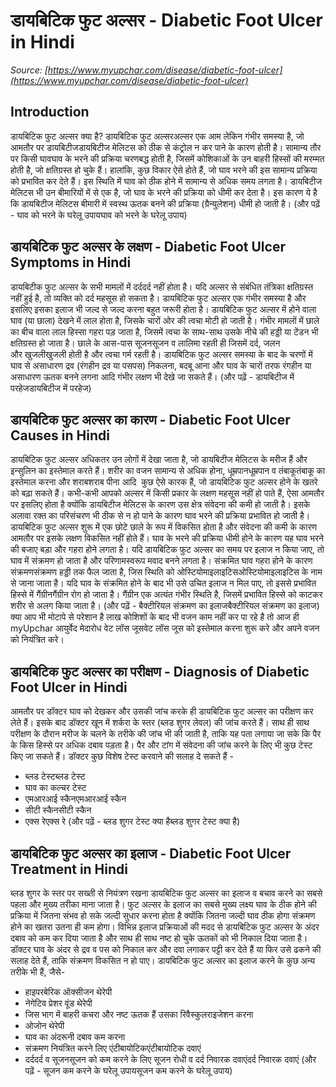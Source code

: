 # डायबिटिक फुट अल्सर - Diabetic Foot Ulcer in Hindi
_Source: [https://www.myupchar.com/disease/diabetic-foot-ulcer](https://www.myupchar.com/disease/diabetic-foot-ulcer)_

## Introduction
डायबिटिक फुट अल्सर क्या है?
डायबिटिक फुट अल्सरअल्सर एक आम लेकिन गंभीर समस्या है, जो आमतौर पर डायबिटीजडायबिटीज मेलिटस को ठीक से कंट्रोल न कर पाने के कारण होती है। सामान्य तौर पर किसी घावघाव के भरने की प्रक्रिया चरणबद्ध होती है, जिसमें कोशिकाओं के उन बाहरी हिस्सों की मरम्मत होती है, जो क्षतिग्रस्त हो चुके हैं। हालांकि, कुछ विकार ऐसे होते हैं, जो घाव भरने की इस सामान्य प्रक्रिया को प्रभावित कर देते हैं। इस स्थिति में घाव को ठीक होने में सामान्य से अधिक समय लगता है। डायबिटीज मेलिटस भी उन बीमारियों में से एक है, जो घाव के भरने की प्रक्रिया को धीमी कर देता है। इस कारण ये है कि डायबिटीज मेलिटस बीमारी में स्वस्थ ऊतक बनने की प्रक्रिया (ग्रैन्युलेशन) धीमी हो जाती है।
(और पढ़ें - घाव को भरने के घरेलू उपायघाव को भरने के घरेलू उपाय)

## डायबिटिक फुट अल्सर के लक्षण - Diabetic Foot Ulcer Symptoms in Hindi
डायबिटीक फुट अल्सर के सभी मामलों में दर्ददर्द नहीं होता है। यदि अल्सर से संबंधित तंत्रिका क्षतिग्रस्त नहीं हुई है, तो व्यक्ति को दर्द महसूस हो सकता है। डायबिटिक फुट अल्सर एक गंभीर समस्या है और इसलिए इसका इलाज भी जल्द से जल्द करना बहुत जरूरी होता है।
डायबिटिक फुट अल्सर में होने वाला घाव (या छाला) देखने में लाल होता है, जिसके चारों ओर की त्वचा मोटी हो जाती है। गंभीर मामलों में छाले का बीच वाला लाल हिस्सा गहरा पड़ जाता है, जिसमें त्वचा के साथ-साथ उसके नीचे की हड्डी या टेंडन भी क्षतिग्रस्त हो जाता है। छाले के आस-पास सूजनसूजन व लालिमा रहती ही जिसमें दर्द, जलन और खुजलीखुजली होती है और त्वचा गर्म रहती है। डायबिटिक फुट अल्सर समस्या के बाद के चरणों में घाव से असाधारण द्रव (रंगहीन द्रव या पसपस) निकलना, बदबू आना और घाव के चारों तरफ रंगहीन या असाधारण ऊतक बनने लगना आदि गंभीर लक्षण भी देखे जा सकते हैं।
(और पढ़ें - डायबिटीज में परहेजडायबिटीज में परहेज)

## डायबिटिक फुट अल्सर का कारण - Diabetic Foot Ulcer Causes in Hindi
डायबिटिक फुट अल्सर अधिकतर उन लोगों में देखा जाता है, जो डायबिटीज मेलिटस के मरीज हैं और इन्सुलिन का इस्तेमाल करते हैं। शरीर का वजन सामान्य से अधिक होना, धूम्रपानधूम्रपान व तंबाकूतंबाकू का इस्तेमाल करना और शराबशराब पीना आदि  कुछ ऐसे कारक हैं, जो डायबिटिक फुट अल्सर होने के खतरे को बढ़ा सकते हैं।
कभी-कभी आपको अल्सर में किसी प्रकार के लक्षण महसूस नहीं हो पाते हैं, ऐसा आमतौर पर इसलिए होता है क्योंकि डायबिटीज मेलिटस के कारण उस क्षेत्र संवेदना की कमी हो जाती है। इसके अलावा रक्त का परिसंचरण भी ठीक से न हो पाने के कारण घाव भरने की प्रक्रिया प्रभावित हो जाती है।
डायबिटिक फुट अल्सर शुरू में एक छोटे छाले के रूप में विकसित होता है और संवेदना की कमी के कारण आमतौर पर इसके लक्षण विकसित नहीं होते हैं। घाव के भरने की प्रक्रिया धीमी होने के कारण यह घाव भरने की बजाए बड़ा और गहरा होने लगता है। यदि डायबिटिक फुट अल्सर का समय पर इलाज न किया जाए, तो घाव में संक्रमण हो जाता है और परिणामस्वरूप मवाद बनने लगता है। संक्रमित घाव गहरा होने के कारण संक्रमणसंक्रमण हड्डी तक फैल जाता है, जिस स्थिति को ओस्टियोमाइलाइटिसओस्टियोमाइलाइटिस के नाम से जाना जाता है।
यदि घाव के संक्रमित होने के बाद भी उसे उचित इलाज न मिल पाए, तो इससे प्रभावित हिस्से में गैंग्रीनगैंग्रीन रोग हो जाता है। गैंग्रीन एक अत्यंत गंभीर स्थिति है, जिसमें प्रभावित हिस्से को काटकर शरीर से अलग किया जाता है।
(और पढ़ें - बैक्टीरियल संक्रमण का इलाजबैक्टीरियल संक्रमण का इलाज)
क्या आप भी मोटापे से परेशान है लाख कोशिशों के बाद भी वजन काम नहीं कर पा रहे है तो आज ही myUpchar आयुर्वेद मेदारोध वेट लॉस जूसवेट लॉस जूस को इस्तेमाल करना शुरू करे और अपने वजन को नियंत्रित करे।

## डायबिटिक फुट अल्सर का परीक्षण - Diagnosis of Diabetic Foot Ulcer in Hindi
आमतौर पर डॉक्टर घाव को देखकर और उसकी जांच करके ही डायबिटिक फुट अल्सर का परीक्षण कर लेते हैं। इसके बाद डॉक्टर खून में शर्करा के स्तर (ब्लड शुगर लेवल) की जांच करते हैं। साथ ही साथ परीक्षण के दौरान मरीज के चलने के तरीके की जांच भी की जाती है, ताकि यह पता लगाया जा सके कि पैर के किस हिस्से पर अधिक दबाव पड़ता है। पैर और टांग में संवेदना की जांच करने के लिए भी कुछ टेस्ट किए जा सकते हैं।
डॉक्टर कुछ विशेष टेस्ट करवाने की सलाह दे सकते हैं -
- ब्लड टेस्टब्लड टेस्ट
- घाव का कल्चर टेस्ट
- एमआरआई स्कैनएमआरआई स्कैन
- सीटी स्कैनसीटी स्कैन
- एक्स रेएक्स रे
(और पढ़ें - ब्लड शुगर टेस्ट क्या हैब्लड शुगर टेस्ट क्या है)

## डायबिटिक फुट अल्सर का इलाज - Diabetic Foot Ulcer Treatment in Hindi
ब्लड शुगर के स्तर पर सख्ती से नियंत्रण रखना डायबिटिक फुट अल्सर का इलाज व बचाव करने का सबसे पहला और मुख्य तरीका माना जाता है। फुट अल्सर के इलाज का सबसे मुख्य लक्ष्य घाव के ठीक होने की प्रक्रिया में जितना संभव हो सके जल्दी सुधार करना होता है क्योंकि जितना जल्दी घाव ठीक होगा संक्रमण होने का खतरा उतना ही कम होगा।
विभिन्न इलाज प्रक्रियाओं की मदद से डायबिटिक फुट अल्सर के अंदर दबाव को कम कर दिया जाता है और साथ ही साथ नष्ट हो चुके ऊतकों को भी निकाल दिया जाता है। डॉक्टर घाव के अंदर से द्रव व पस को निकाल कर और दवा लगाकर पट्टी कर देते हैं या फिर उसे ढकने की सलाह देते हैं, ताकि संक्रमण विकसित न हो पाए।
डायबिटिक फुट अल्सर का इलाज करने के कुछ अन्य तरीके भी हैं, जैसे-
- हाइपरबेरिक ऑक्सीजन थेरेपी
- नेगेटिव प्रेशर वूंड थेरेपी
- जिस भाग में बाहरी कचरा और नष्ट ऊतक हैं उसका रिवैस्कुलराइजेशन करना
- ओजोन थेरेपी
- घाव का अंदरूनी दबाव कम करना
- संक्रमण नियंत्रित करने लिए एंटीबायोटिकएंटीबायोटिक दवाएं
- दर्ददर्द व सूजनसूजन को कम करने के लिए सूजन रोधी व दर्द निवारक दवाएंदर्द निवारक दवाएं
(और पढ़ें - सूजन कम करने के घरेलू उपायसूजन कम करने के घरेलू उपाय)

